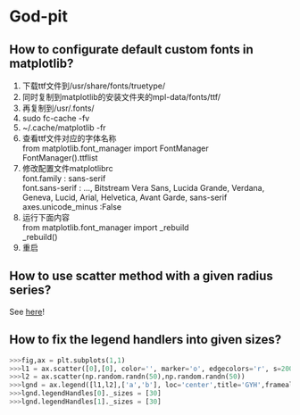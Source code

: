 # God-pit

## How to configurate default custom fonts in matplotlib?

1. 下载ttf文件到/usr/share/fonts/truetype/
2. 同时复制到matplotlib的安装文件夹的mpl-data/fonts/ttf/
3. 再复制到/usr/.fonts/
4. sudo fc-cache -fv
5. ~/.cache/matplotlib -fr
6. 查看ttf文件对应的字体名称<br>
from matplotlib.font_manager import FontManager<br>
FontManager().ttflist
7. 修改配置文件matplotlibrc<br>
font.family         : sans-serif<br>
font.sans-serif     : ..., Bitstream Vera Sans, Lucida Grande, Verdana, Geneva, Lucid, Arial, Helvetica, Avant Garde, sans-serif<br>
axes.unicode_minus  :False
8. 运行下面内容<br>
from matplotlib.font_manager import _rebuild<br>
_rebuild()
9. 重启

## How to use scatter method with a given radius series?

See [here](https://stackoverflow.com/questions/48172928/scale-matplotlib-pyplot-axes-scatter-markersize-by-x-scale/48174228#48174228)!

## How to fix the legend handlers into given sizes?

```python
>>>fig,ax = plt.subplots(1,1)
>>>l1 = ax.scatter([0],[0], color='', marker='o', edgecolors='r', s=2000)
>>>l2 = ax.scatter(np.random.randn(50),np.random.randn(50))
>>>lgnd = ax.legend([l1,l2],['a','b'], loc='center',title='GYH',framealpha=0.5)
>>>lgnd.legendHandles[0]._sizes = [30]
>>>lgnd.legendHandles[1]._sizes = [30]
```
